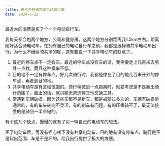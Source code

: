 ```yaml
---
title: 再也不想骑共享电动自行车
date: 2024-6-22
---
```


最近大的消费是买了个一个电动自行车。

我每天都会跑两个地方，公司和健身房。这两个地方分别距离我1.5km左右。距离刚好适合骑电动车。在拥有自己的电动自行车之前，我都是选择骑共享电动车出行，为什么不继续骑共享的呢，这就要说一下共享电动车的缺点了。
1. 最近的停车点不一定有车。最近的停车点没有车的话，我需要走上几百米去另外一点找，而且这种概率不低。
2. 目的地不一定有停车点。好几次骑行时，我都是停在了目的地几百米开外的停车点，再走到目的地。
3. 共享电动车是有区域范围的。骑行稍微远一点距离时，就要考虑是不是超出骑行范围了，超出的话，就只能无奈选择其他交通工具。
4. 常遇到车辆破损。因为这些车都不是新车，都是被骑过多次的，车辆有破损是通常的，有的车头转向不灵活，有的刹车有问题，有的压根骑不了，最无法接受的是骑到一半断电的。

有个这几个缺点，慢慢的就有了买一辆自己的电动车的想法。

买了电动车后，再没有担心楼下没有共享电动车、目的地有没有停车点、骑行是不是超出范围、车是不是坏的。给我出行提供了极大的方便。